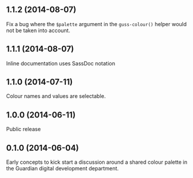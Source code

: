 ## 1.1.2 (2014-08-07)

Fix a bug where the `$palette` argument in the `guss-colour()` helper
would not be taken into account.

## 1.1.1 (2014-08-07)

Inline documentation uses SassDoc notation

## 1.1.0 (2014-07-11)

Colour names and values are selectable.

## 1.0.0 (2014-06-11)

Public release

## 0.1.0 (2014-06-04)

Early concepts to kick start a discussion around a shared colour palette
in the Guardian digital development department.
